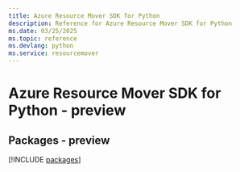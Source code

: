 ```yaml
---
title: Azure Resource Mover SDK for Python
description: Reference for Azure Resource Mover SDK for Python
ms.date: 03/25/2025
ms.topic: reference
ms.devlang: python
ms.service: resourcemover
---
```

# Azure Resource Mover SDK for Python - preview
## Packages - preview
[!INCLUDE [packages](resource-mover-index.md)]